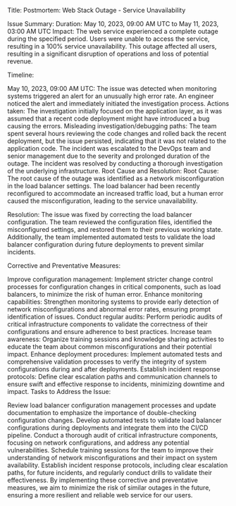 Title: Postmortem: Web Stack Outage - Service Unavailability

Issue Summary: Duration: May 10, 2023, 09:00 AM UTC to May 11, 2023, 03:00 AM UTC Impact: The web service experienced a complete outage during the specified period. Users were unable to access the service, resulting in a 100% service unavailability. This outage affected all users, resulting in a significant disruption of operations and loss of potential revenue.

Timeline:

May 10, 2023, 09:00 AM UTC: The issue was detected when monitoring systems triggered an alert for an unusually high error rate.
An engineer noticed the alert and immediately initiated the investigation process.
Actions taken: The investigation initially focused on the application layer, as it was assumed that a recent code deployment might have introduced a bug causing the errors.
Misleading investigation/debugging paths: The team spent several hours reviewing the code changes and rolled back the recent deployment, but the issue persisted, indicating that it was not related to the application code.
The incident was escalated to the DevOps team and senior management due to the severity and prolonged duration of the outage.
The incident was resolved by conducting a thorough investigation of the underlying infrastructure.
Root Cause and Resolution: Root Cause: The root cause of the outage was identified as a network misconfiguration in the load balancer settings. The load balancer had been recently reconfigured to accommodate an increased traffic load, but a human error caused the misconfiguration, leading to the service unavailability.

Resolution: The issue was fixed by correcting the load balancer configuration. The team reviewed the configuration files, identified the misconfigured settings, and restored them to their previous working state. Additionally, the team implemented automated tests to validate the load balancer configuration during future deployments to prevent similar incidents.

Corrective and Preventative Measures:

Improve configuration management: Implement stricter change control processes for configuration changes in critical components, such as load balancers, to minimize the risk of human error.
Enhance monitoring capabilities: Strengthen monitoring systems to provide early detection of network misconfigurations and abnormal error rates, ensuring prompt identification of issues.
Conduct regular audits: Perform periodic audits of critical infrastructure components to validate the correctness of their configurations and ensure adherence to best practices.
Increase team awareness: Organize training sessions and knowledge sharing activities to educate the team about common misconfigurations and their potential impact.
Enhance deployment procedures: Implement automated tests and comprehensive validation processes to verify the integrity of system configurations during and after deployments.
Establish incident response protocols: Define clear escalation paths and communication channels to ensure swift and effective response to incidents, minimizing downtime and impact.
Tasks to Address the Issue:

Review load balancer configuration management processes and update documentation to emphasize the importance of double-checking configuration changes.
Develop automated tests to validate load balancer configurations during deployments and integrate them into the CI/CD pipeline.
Conduct a thorough audit of critical infrastructure components, focusing on network configurations, and address any potential vulnerabilities.
Schedule training sessions for the team to improve their understanding of network misconfigurations and their impact on system availability.
Establish incident response protocols, including clear escalation paths, for future incidents, and regularly conduct drills to validate their effectiveness.
By implementing these corrective and preventative measures, we aim to minimize the risk of similar outages in the future, ensuring a more resilient and reliable web service for our users.
